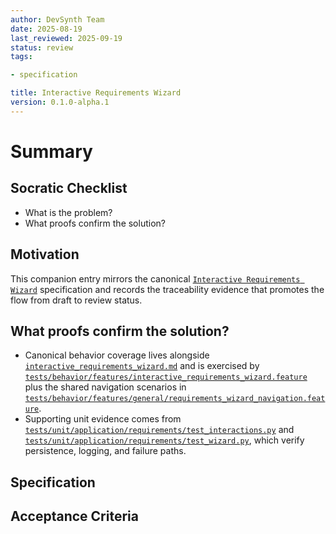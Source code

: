 ```yaml
---
author: DevSynth Team
date: 2025-08-19
last_reviewed: 2025-09-19
status: review
tags:

- specification

title: Interactive Requirements Wizard
version: 0.1.0-alpha.1
---
```


<!--
Required metadata fields:
- author: document author
- date: creation date
- last_reviewed: last review date
- status: draft | review | published
- tags: search keywords
- title: short descriptive name
- version: specification version
-->

# Summary

## Socratic Checklist
- What is the problem?
- What proofs confirm the solution?

## Motivation

This companion entry mirrors the canonical [`Interactive Requirements Wizard`](interactive_requirements_wizard.md) specification and records the traceability evidence that promotes the flow from draft to review status.

## What proofs confirm the solution?

- Canonical behavior coverage lives alongside [`interactive_requirements_wizard.md`](interactive_requirements_wizard.md) and is exercised by [`tests/behavior/features/interactive_requirements_wizard.feature`](../../tests/behavior/features/interactive_requirements_wizard.feature) plus the shared navigation scenarios in [`tests/behavior/features/general/requirements_wizard_navigation.feature`](../../tests/behavior/features/general/requirements_wizard_navigation.feature).
- Supporting unit evidence comes from [`tests/unit/application/requirements/test_interactions.py`](../../tests/unit/application/requirements/test_interactions.py) and [`tests/unit/application/requirements/test_wizard.py`](../../tests/unit/application/requirements/test_wizard.py), which verify persistence, logging, and failure paths.


## Specification

## Acceptance Criteria
